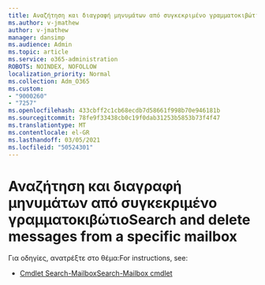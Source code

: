 ```yaml
---
title: Αναζήτηση και διαγραφή μηνυμάτων από συγκεκριμένο γραμματοκιβώτιο
ms.author: v-jmathew
author: v-jmathew
manager: dansimp
ms.audience: Admin
ms.topic: article
ms.service: o365-administration
ROBOTS: NOINDEX, NOFOLLOW
localization_priority: Normal
ms.collection: Adm_O365
ms.custom:
- "9000260"
- "7257"
ms.openlocfilehash: 433cbff2c1cb68ecdb7d58661f998b70e946181b
ms.sourcegitcommit: 78fe9f33438cb0c19f0dab31253b5853b73f4f47
ms.translationtype: MT
ms.contentlocale: el-GR
ms.lasthandoff: 03/05/2021
ms.locfileid: "50524301"
---
```

# <a name="search-and-delete-messages-from-a-specific-mailbox"></a><span data-ttu-id="a1d42-102">Αναζήτηση και διαγραφή μηνυμάτων από συγκεκριμένο γραμματοκιβώτιο</span><span class="sxs-lookup"><span data-stu-id="a1d42-102">Search and delete messages from a specific mailbox</span></span>

<span data-ttu-id="a1d42-103">Για οδηγίες, ανατρέξτε στο θέμα:</span><span class="sxs-lookup"><span data-stu-id="a1d42-103">For instructions, see:</span></span>

* [<span data-ttu-id="a1d42-104">Cmdlet Search-Mailbox</span><span class="sxs-lookup"><span data-stu-id="a1d42-104">Search-Mailbox cmdlet</span></span>](https://docs.microsoft.com/powershell/module/exchange/mailboxes/search-mailbox)
